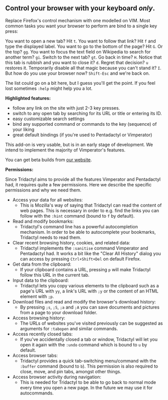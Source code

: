 ## Control your browser with your keyboard *only*.

Replace Firefox's control mechanism with one modelled on VIM.
Most common tasks you want your browser to perform are bind to a single key
press:

You want to open a new tab? Hit `t`.
You want to follow that link? Hit `f` and type the displayed label.
You want to go to the bottom of the page? Hit `G`. Or the top? `gg`.
You want to focus the text field on Wikipedia to search for another term? `gi`.
Switch to the next tab? `gt`.
Go back in time? `H`.
Notice that this tab is rubbish and you want to close it? `d`.
Regret that decision? `u` restores it.
Temporarily disable all that magic because you can't stand it? `I`.
But how do you use your browser now? `Shift-Esc` and we're back on.

The list could go on a bit here, but I guess you'll get the point. If you feel
lost sometimes `:help` might help you a lot.

**Highlighted features:**

 - follow any link on the site with just 2-3 key presses.
 - switch to any open tab by searching for its URL or title or entering its ID.
 - easy customizable search settings
 - bind any supported command or commands to the key (sequence) of your liking
 - great default bindings (if you're used to Pentadactyl or Vimperator)

This add-on is very usable, but is in an early stage of development. We intend
to implement the majority of Vimperator's features.

You can get beta builds from [our website][betas].

**Permissions:**

Since Tridactyl aims to provide all the features Vimperator and Pentadactyl
had, it requires quite a few permissions. Here we describe the specific
permissions and why we need them.

 - Access your data for all websites:
   * This is Mozilla's way of saying that Tridactyl can read the content of web
     pages. This is necessary in order to e.g. find the links you can follow
     with the `:hint` command (bound to `f` by default).
 - Read and modify bookmarks:
   * Tridactyl's command line has a powerful autocompletion mechanism. In
     order to be able to autocomplete your bookmarks, Tridactyl needs to read
     them.
 - Clear recent browsing history, cookies, and related data:
   * Tridactyl implements the `:sanitise` command Vimperator and Pentadactyl
     had. It works a bit like the "Clear All History" dialog you can access by
     pressing `Ctrl+Shift+Del` on default Firefox.
 - Get data from the clipboard:
   * If your clipboard contains a URL, pressing `p` will make Tridactyl follow
     this URL in the current tab.
 - Input data to the clipboard:
   * Tridactyl lets you copy various elements to the clipboard such as a page's
     URL with `yy`, a link's URL with `;y` or the content of an HTML element
     with `;p`.
 - Download files and read and modify the browser's download history:
   * By pressing `;s`, `;S`, `;a` and `;A` you can save documents and pictures
     from a page to your download folder.
 - Access browsing history:
   * The URLs of websites you've visited previously can be suggested as
     arguments for `:tabopen` and similar commands.
 - Access recently closed tabs:
   * If you've accidentally closed a tab or window, Tridactyl will let you open
     it again with the `:undo` command which is bound to `u` by default.
 - Access browser tabs:
   * Tridactyl provides a quick tab-switching menu/command with the `:buffer`
     command (bound to `b`). This permission is also required to close, move,
     and pin tabs, amongst other things.
 - Access browser activity during navigation:
   * This is needed for Tridactyl to be able to go back to normal mode every
     time you open a new page. In the future we may use it for autocommands.

[betas]: https://tridactyl.cmcaine.co.uk/betas/?sort=time&order=desc
